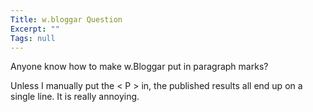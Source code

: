 ```yaml
---
Title: w.bloggar Question
Excerpt: ""
Tags: null
---
```

Anyone know how to make w.Bloggar put in paragraph marks? <p>

Unless I manually put the < P > in, the published results all end up on a single line. It is really annoying.</p>